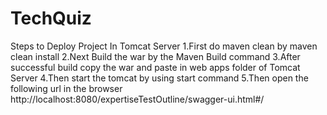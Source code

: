 # TechQuiz
Steps to Deploy Project In Tomcat Server
1.First do maven clean by maven clean install
2.Next Build the war by the Maven Build command
3.After successful build copy the war and paste in web apps folder of Tomcat Server
4.Then start the tomcat by using start command
5.Then open the following url in the browser http://localhost:8080/expertiseTestOutline/swagger-ui.html#/